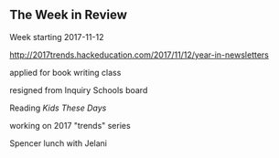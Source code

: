 ## The Week in Review

Week starting 2017-11-12

http://2017trends.hackeducation.com/2017/11/12/year-in-newsletters

applied for book writing class

resigned from Inquiry Schools board

Reading _Kids These Days_

working on 2017 "trends" series

Spencer lunch with Jelani
